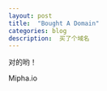 ```yaml
---
layout: post
title:  "Bought A Domain"
categories: blog
description:  买了个域名
---
```


对的哟！

Mipha.io
